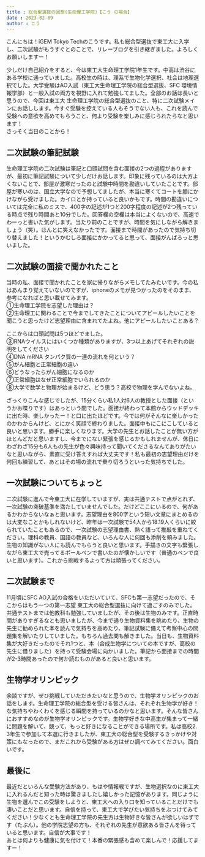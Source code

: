 ```yaml
---
title : 総合型選抜の回想(生命理工学院)【こう の場合】
date : 2023-02-09
author : こう
---
```


こんにちは！iGEM Tokyo Techのこうです。私も総合型選抜で東工大に入学し、二次試験がもうすぐとのことで、リレーブログを引き継ぎました。よろしくお願いしますー！

<!--more-->

少しだけ自己紹介をすると、今は東工大生命理工学院1年生です。中高は渋谷にある学校に通っていました。高校生の時は、理系で生物化学選択、社会は地理選択でした。大学受験はAO入試（東工大生命理工学院の総合型選抜、SFC 環境情報学部）と一般入試の両方を視野に入れて勉強してました。全部のお話は長いと思うので、今回は東工大 生命理工学院の総合型選抜のこと、特に二次試験メインにお話しします。今すぐ受験を控えている人もそうでない人も、これを読んで受験への意欲を高めてもらうこと、何より受験を楽しみに感じられたらなと思います！  
さっそく当日のことから！

## 二次試験の筆記試験
生命理工学院の二次試験は筆記と口頭試問を含む面接の2つの過程がありますが、最初に筆記試験について少しだけお話します。印象に残っているのは大方よくないことで、部屋が激寒だったのと試験中時間を勘違いしていたことです。部屋が寒いのは、国立大学なので予想してましたが、本当に寒くてコートを膝にかけながら受けました。カイロとか持っていると良いかもです。時間の勘違いについては完全に私のミスで、400字の記述が1つと200字程度の記述が2つ残っている時点で残り時間あと10分でした。回答欄の空欄は本当によくないので、高速でわーっと書いた気がします。当たり前のことですが、時間を気にしながら解きましょう（笑）。ほんとに笑えなかったです。面接まで時間があったので気持ち切り替えました！というかむしろ面接にかかってると思って、面接がんばろっと思いました。

## 二次試験の面接で聞かれたこと
当時の私、面接で聞かれたことを家に帰りながらメモしてたみたいです。今の私はあんまり覚えていないのですが、iphoneのメモが見つかったのをそのまま、参考になればと思い載せてみます。  
①生命理工学院を志望した理由は？  
②生命理工に関わることで今までしてきたことについてアピールしたいことを聞こうと思ったけど志望理由に含まれてたよね。他にアピールしたいことある？

ここからは口頭試問は5つほどでました。  
③RNAウイルスにはいくつか種類がありますが、3つ以上あげてそれぞれの説明をしてください  
④DNA mRNA タンパク質の一連の流れを何という？  
⑤がん細胞と正常細胞の違い  
⑥どうなったらがん細胞になるのか  
⑦正常細胞はなぜ正常細胞でいられるのか  
⑧大学で数学と物理が始まるけど、どう思う？高校で物理を学んでないよね。  

ざっくりこんな感じでしたが、15分くらい私1人対6人の教授とした面接（というかお喋りです）はあっという間でした。面接が終わって本館からウッドデッキに出た時、楽しかったー！と口に出たほどです。今では何がそんなに楽しかったのかわからんけど、とにかく笑顔で終わりました。面接中もにこにこしていると良いと思います。勝手に楽しくなります。大学の先生とお話したことが無い方がほとんどだと思いますし、今までにない緊張を感じるかもしれませんが、休日にわざわざ15分も6人もの先生が色々興味持って聞いてくださるなんてありがたいなと思いながら、素直に受け答えすれば大丈夫です！私も最初の志望理由だけを何回も練習して、あとはその場の流れで乗り切ろうといった気持ちでした。

## 一次試験についてちょっと
二次試験に進んで今東工大に在学していますが、実は共通テストで点がとれず、一次試験の突破基準を満たしていませんでした。だけどここにいるので、何があるかわからないなぁと思います。志望理由を800字という短い文章にまとめるのは大変なことかもしれないけど、昨年は一次試験で54人から18.19人くらいに絞られていたこともあるので、一次試験の志望理由書、熱く語って推敲を重ねてください。理科の教員、国語の教員など、いろんな人に何回も添削を頼みました。生物の知識がない人にも読んでもらうと良いと思います。手描きの文字も緊張しながら東工大で売ってるボールペンで書いたのが懐かしいです（普通のペンで良いと思います）。これから挑戦するよって方は頑張ってください。

## 二次試験まで
11月頃にSFC AO入試の合格をいただいていて、SFCも第一志望だったので、そこからはもう一つの第一志望 東工大の総合型選抜に向けて過ごすのみでした。共通テストまでは他教科も勉強していましたが、その後は生物のみです。正直時間がありすぎるなとも思いましたが、今まで通り生物資料集を眺めたり、生物の先生に勧められた本を読んで気持ちを高めたり、筆記試験に備えて考察中心の問題集を解いたりしていました。もちろん過去問も解きました。当日も、生物資料集が大好きだったのでそれ1つと、本（合成生物学についての本ですが、高校の先生に借りました）を持って受験会場に向かいました。筆記から面接までの時間が2-3時間あったので何か読むものがあると良いと思います。

## 生物学オリンピック
余談ですが、ぜひ挑戦していただきたいなと思うので、生物学オリンピックのお話をします。生命理工学院の総合型を受ける皆さんは、それぞれ生物学が好き！な気持ちやわくわくを感じる瞬間を持っているのかなと思います。そんな皆さんにおすすめなのが生物学オリンピックです。生物学好きな中高生が集まって一緒に問題を解いて、競って、もっと好きになることができる場所です。私は高校2. 3年生で参加して本選に行きましたが、東工大の総合型を受験するきっかけや対策にもなったので、まだこれから受験がある方はぜひ調べてみてください。面白いです。


## 最後に
最近だといろんな受験方法があり、もはや情報戦ですが、生物選択なのに東工大に入れるんだと知った時は驚きましたし嬉しかった記憶があります。同じように生物を選んでこの受験をしようと、東工大への入り口を知っていることだけでも凄いことだと思います。自信を持って、東工大で学びたい気持ちをぶつけてみてください！少なくとも生命理工学院の先生方は生物好きな皆さんが欲しいはずです（たぶん）。他の学院志望の方も、それぞれの先生が意欲ある皆さんを待っていると思います。自信が大事です！  
あとは何よりも健康に気を付けて！本番の緊張感も含めて楽しんで！応援してますー！